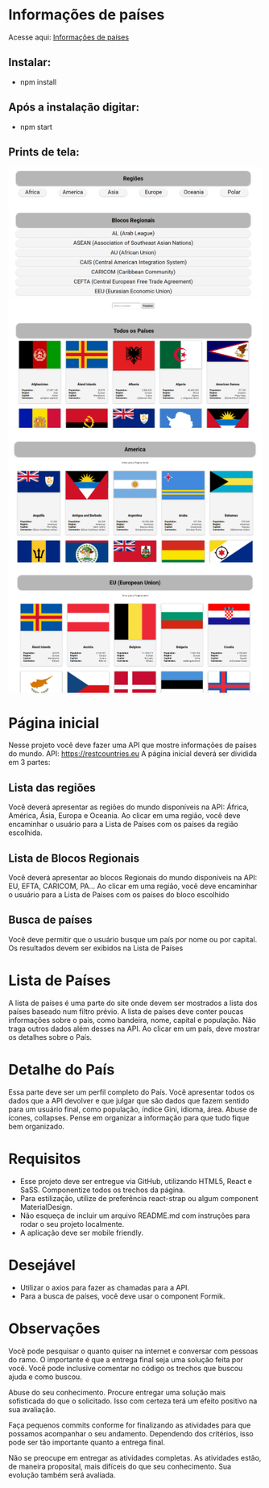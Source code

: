# Informações de países


Acesse aqui: [Informações de países](https://info-paises.netlify.app/)


## Instalar:

- npm install

## Após a instalação digitar:
- npm start

## Prints de tela:

![](./tela1.png)
![](./tela2.png)
![](./tela3.png)
![](./tela4.png)


# Página inicial
Nesse projeto você deve fazer uma API que mostre informações de países do mundo.
API: https://restcountries.eu
A página inicial deverá ser dividida em 3 partes:

## Lista das regiões

Você deverá apresentar as regiões do mundo disponíveis na API: África, América, Ásia, Europa e Oceania. Ao clicar em uma região, você deve encaminhar o usuário para a Lista de Países com os países da região escolhida.

## Lista de Blocos Regionais

Você deverá apresentar ao blocos Regionais do mundo disponíveis na API: EU, EFTA, CARICOM, PA... Ao clicar em uma região, você deve encaminhar o usuário para a Lista de Países com os países do bloco escolhido

## Busca de países

Você deve permitir que o usuário busque um país por nome ou por capital. Os resultados devem ser exibidos na Lista de Países

# Lista de Países

A lista de países é uma parte do site onde devem ser mostrados a lista dos países baseado num filtro prévio. A lista de países deve conter poucas informações sobre o pais, como bandeira, nome, capital e população. Não traga outros dados além desses na API. Ao clicar em um país, deve mostrar os detalhes sobre o País.

# Detalhe do País

Essa parte deve ser um perfil completo do País. Você apresentar todos os dados que a API devolver e que julgar que são dados que fazem sentido para um usuário final, como população, índice Gini, idioma, área. Abuse de ícones, collapses. Pense em organizar a informação para que tudo fique bem organizado.

# Requisitos

- Esse projeto deve ser entregue via GitHub, utilizando HTML5, React e SaSS. Componentize todos os trechos da página.
- Para estilização, utilize de preferência react-strap ou algum component MaterialDesign.
- Não esqueça de incluir um arquivo README.md com instruções para rodar o seu projeto localmente.
- A aplicação deve ser mobile friendly.

# Desejável

- Utilizar o axios para fazer as chamadas para a API.
- Para a busca de países, você deve usar o component Formik.

# Observações

Você pode pesquisar o quanto quiser na internet e conversar com pessoas do ramo. O importante é que a entrega final seja uma solução feita por você. Você pode inclusive comentar no código os trechos que buscou ajuda e como buscou.

Abuse do seu conhecimento. Procure entregar uma solução mais sofisticada do que o solicitado. Isso com certeza terá um efeito positivo na sua avaliação.

Faça pequenos commits conforme for finalizando as atividades para que possamos acompanhar o seu andamento. Dependendo dos critérios, isso pode ser tão importante quanto a entrega final.

Não se preocupe em entregar as atividades completas. As atividades estão, de maneira proposital, mais difíceis do que seu conhecimento. Sua evolução também será avaliada.
